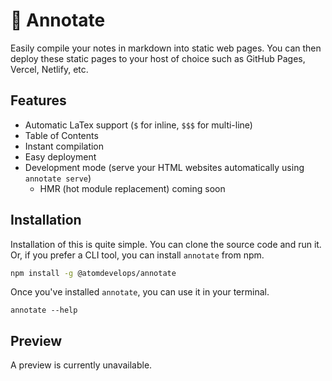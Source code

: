 # 📓 Annotate

Easily compile your notes in markdown into static web pages. You can then deploy these static pages to your host of choice such as GitHub Pages, Vercel, Netlify, etc.

## Features

- Automatic LaTex support (`$` for inline, `$$$` for multi-line)
- Table of Contents
- Instant compilation
- Easy deployment
- Development mode (serve your HTML websites automatically using `annotate serve`)
  - HMR (hot module replacement) coming soon

## Installation

Installation of this is quite simple. You can clone the source code and run it. Or, if you prefer a CLI tool, you can install `annotate` from npm.

```bash
npm install -g @atomdevelops/annotate
```

Once you've installed `annotate`, you can use it in your terminal.

```
annotate --help
```

## Preview

A preview is currently unavailable.
